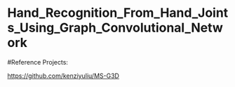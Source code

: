 # Hand_Recognition_From_Hand_Joints_Using_Graph_Convolutional_Network

#Reference Projects:

https://github.com/kenziyuliu/MS-G3D
